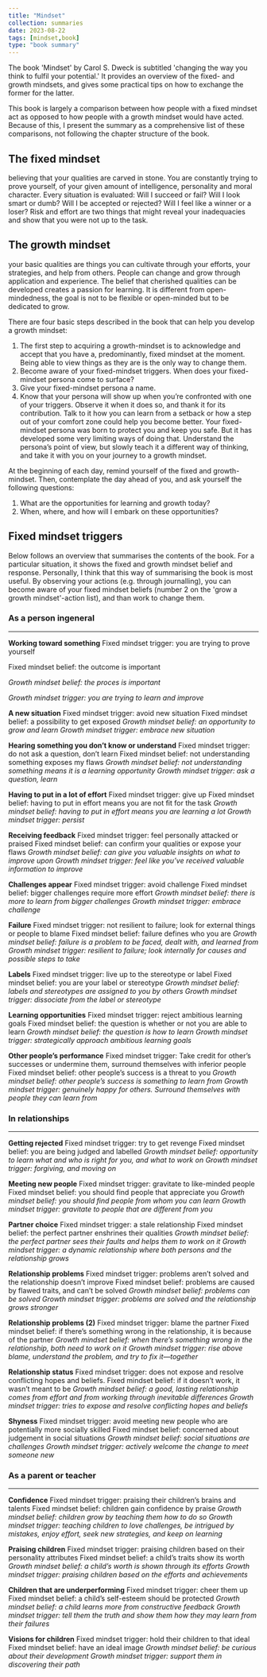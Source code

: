 ```yaml
---
title: "Mindset"
collection: summaries
date: 2023-08-22
tags: [mindset,book]
type: "book summary"
---
```


The book 'Mindset' by Carol S. Dweck is subtitled 'changing the way you think to fulfil your potential.' It provides an overview of the fixed- and growth mindsets, and gives some practical tips on how to exchange the former for the latter.

This book is largely a comparison between how people with a fixed mindset act as opposed to how people with a growth mindset would have acted. Because of this, I present the summary as a comprehensive list of these comparisons, not following the chapter structure of the book.
## The fixed mindset
believing that your qualities are carved in stone. You are constantly trying to prove yourself, of your given amount of intelligence, personality and moral character. Every situation is evaluated: Will I succeed or fail? Will I look smart or dumb? Will I be accepted or rejected? Will I feel like a winner or a loser? Risk and effort are two things that might reveal your inadequacies and show that you were not up to the task.
## The growth mindset
your basic qualities are things you can cultivate through your efforts, your strategies, and help from others. People can change and grow through application and experience. The belief that cherished qualities can be developed creates a passion for learning. It is different from open-mindedness, the goal is not to be flexible or open-minded but to be dedicated to grow.

There are four basic steps described in the book that can help you develop a growth mindset:
1. The first step to acquiring a growth-mindset is to acknowledge and accept that you have a, predominantly, fixed mindset at the moment. Being able to view things as they are is the only way to change them.
2. Become aware of your fixed-mindset triggers. When does your fixed-mindset persona come to surface?
3. Give your fixed-mindset persona a name.
4. Know that your persona will show up when you’re confronted with one of your triggers. Observe it when it does so, and thank it for its contribution. Talk to it how you can learn from a setback or how a step out of your comfort zone could help you become better. Your fixed-mindset persona was born to protect you and keep you safe. But it has developed some very limiting ways of doing that. Understand the persona’s point of view, but slowly teach it a different way of thinking, and take it with you on your journey to a growth mindset.

At the beginning of each day, remind yourself of the fixed and growth-mindset. Then, contemplate the day ahead of you, and ask yourself the following questions:
1. What are the opportunities for learning and growth today?
2. When, where, and how will I embark on these opportunities?

## Fixed mindset triggers
Below follows an overview that summarises the contents of the book. For a particular situation, it shows the fixed and growth mindset belief and response. Personally, I think that this way of summarising the book is most useful. By observing your actions (e.g. through journalling), you can become aware of your fixed mindset beliefs (number 2 on the 'grow a growth mindset'-action list), and than work to change them.

### As a person ingeneral
---
**Working toward something**
Fixed mindset trigger: you are trying to prove yourself

Fixed mindset belief: the outcome is important

*Growth mindset belief: the proces is important*

*Growth mindset trigger: you are trying to learn and improve*

**A new situation**
Fixed mindset trigger: avoid new situation
Fixed mindset belief: a possibility to get exposed
*Growth mindset belief: an opportunity to grow and learn*
*Growth mindset trigger: embrace new situation*

**Hearing something you don’t know or understand**
Fixed mindset trigger: do not ask a question, don’t learn
Fixed mindset belief: not understanding something exposes my flaws
*Growth mindset belief: not understanding something means it is a learning opportunity*
*Growth mindset trigger: ask a question, learn*

**Having to put in a lot of effort**
Fixed mindset trigger: give up
Fixed mindset belief: having to put in effort means you are not fit for the task
*Growth mindset belief: having to put in effort means you are learning a lot*
*Growth mindset trigger: persist*

**Receiving feedback**
Fixed mindset trigger: feel personally attacked or praised
Fixed mindset belief: can confirm your qualities or expose your flaws
*Growth mindset belief: can give you valuable insights on what to improve upon*
*Growth mindset trigger: feel like you’ve received valuable information to improve*

**Challenges appear**
Fixed mindset trigger: avoid challenge
Fixed mindset belief: bigger challenges require more effort
*Growth mindset belief: there is more to learn from bigger challenges*
*Growth mindset trigger: embrace challenge*

**Failure**
Fixed mindset trigger: not resilient to failure; look for external things or people to blame
Fixed mindset belief: failure defines who you are
*Growth mindset belief: failure is a problem to be faced, dealt with, and learned from*
*Growth mindset trigger: resilient to failure; look internally for causes and possible steps to take*

**Labels**
Fixed mindset trigger: live up to the stereotype or label
Fixed mindset belief: you are your label or stereotype
*Growth mindset belief: labels and stereotypes are assigned to you by others*
*Growth mindset trigger: dissociate from the label or stereotype*

**Learning opportunities**
Fixed mindset trigger: reject ambitious learning goals
Fixed mindset belief: the question is whether or not you are able to learn
*Growth mindset belief: the question is how to learn*
*Growth mindset trigger: strategically approach ambitious learning goals*

**Other people’s performance**
Fixed mindset trigger: Take credit for other’s successes or undermine them, surround themselves with inferior people
Fixed mindset belief: other people’s success is a threat to you
*Growth mindset belief: other people’s success is something to learn from*
*Growth mindset trigger: genuinely happy for others. Surround themselves with people they can learn from*

### In relationships
---
**Getting rejected**
Fixed mindset trigger: try to get revenge
Fixed mindset belief: you are being judged and labelled
*Growth mindset belief: opportunity to learn what and who is right for you, and what to work on*
*Growth mindset trigger: forgiving, and moving on*

**Meeting new people**
Fixed mindset trigger: gravitate to like-minded people
Fixed mindset belief: you should find people that appreciate you
*Growth mindset belief: you should find people from whom you can learn*
*Growth mindset trigger: gravitate to people that are different from you*

**Partner choice**
Fixed mindset trigger: a stale relationship
Fixed mindset belief: the perfect partner enshrines their qualities
*Growth mindset belief: the perfect partner sees their faults and helps them to work on it*
*Growth mindset trigger: a dynamic relationship where both persons and the relationship grows*

**Relationship problems**
Fixed mindset trigger: problems aren’t solved and the relationship doesn’t improve
Fixed mindset belief: problems are caused by flawed traits, and can’t be solved
*Growth mindset belief: problems can be solved*
*Growth mindset trigger: problems are solved and the relationship grows stronger*

**Relationship problems (2)**
Fixed mindset trigger: blame the partner
Fixed mindset belief: if there’s something wrong in the relationship, it is because of the partner
*Growth mindset belief: when there’s something wrong in the relationship, both need to work on it*
*Growth mindset trigger: rise above blame, understand the problem, and try to fix it—together*

**Relationship status**
Fixed mindset trigger: does not expose and resolve conflicting hopes and beliefs.
Fixed mindset belief: if it doesn’t work, it wasn’t meant to be
*Growth mindset belief: a good, lasting relationship comes from effort and from working through inevitable differences*
*Growth mindset trigger: tries to expose and resolve conflicting hopes and beliefs*

**Shyness**
Fixed mindset trigger: avoid meeting new people who are potentially more socially skilled
Fixed mindset belief: concerned about judgement in social situations
*Growth mindset belief: social situations are challenges*
*Growth mindset trigger: actively welcome the change to meet someone new*

### As a parent or teacher
---
**Confidence**
Fixed mindset trigger: praising their children’s brains and talents
Fixed mindset belief: children gain confidence by praise
*Growth mindset belief: children grow by teaching them how to do so*
*Growth mindset trigger: teaching children to love challenges, be intrigued by mistakes, enjoy effort, seek new strategies, and keep on learning*

**Praising children**
Fixed mindset trigger: praising children based on their personality attributes
Fixed mindset belief: a child’s traits show its worth
*Growth mindset belief: a child’s worth is shown through its efforts*
*Growth mindset trigger: praising children based on the efforts and achievements*

**Children that are underperforming**
Fixed mindset trigger: cheer them up
Fixed mindset belief: a child’s self-esteem should be protected
*Growth mindset belief: a child learns more from constructive feedback*
*Growth mindset trigger: tell them the truth and show them how they may learn from their failures*

**Visions for children**
Fixed mindset trigger: hold their children to that ideal
Fixed mindset belief: have an ideal image
*Growth mindset belief: be curious about their development*
*Growth mindset trigger: support them in discovering their path*
